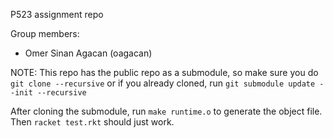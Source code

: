 P523 assignment repo

Group members:

- Omer Sinan Agacan (oagacan)

NOTE: This repo has the public repo as a submodule, so make sure you do `git
clone --recursive` or if you already cloned, run `git submodule update --init
--recursive`

After cloning the submodule, run `make runtime.o` to generate the object file.
Then `racket test.rkt` should just work.
